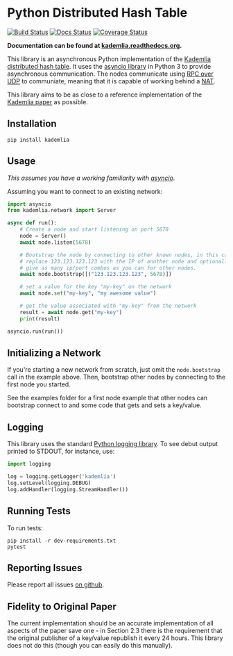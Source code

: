 # Python Distributed Hash Table
[![Build Status](https://github.com/bmuller/kademlia/actions/workflows/ci.yml/badge.svg)](https://github.com/bmuller/kademlia/actions/workflows/ci.yml)
[![Docs Status](https://readthedocs.org/projects/kademlia/badge/?version=latest)](http://kademlia.readthedocs.org)
[![Coverage Status](https://coveralls.io/repos/github/bmuller/twistar/badge.svg?branch=master)](https://coveralls.io/github/bmuller/twistar?branch=master)

**Documentation can be found at [kademlia.readthedocs.org](http://kademlia.readthedocs.org/).**

This library is an asynchronous Python implementation of the [Kademlia distributed hash table](http://en.wikipedia.org/wiki/Kademlia).  It uses the [asyncio library](https://docs.python.org/3/library/asyncio.html) in Python 3 to provide asynchronous communication.  The nodes communicate using [RPC over UDP](https://github.com/bmuller/rpcudp) to communiate, meaning that it is capable of working behind a [NAT](http://en.wikipedia.org/wiki/Network_address_translation).

This library aims to be as close to a reference implementation of the [Kademlia paper](http://pdos.csail.mit.edu/~petar/papers/maymounkov-kademlia-lncs.pdf) as possible.

## Installation

```
pip install kademlia
```

## Usage
*This assumes you have a working familiarity with [asyncio](https://docs.python.org/3/library/asyncio.html).*

Assuming you want to connect to an existing network:

```python
import asyncio
from kademlia.network import Server

async def run():
    # Create a node and start listening on port 5678
    node = Server()
    await node.listen(5678)

    # Bootstrap the node by connecting to other known nodes, in this case
    # replace 123.123.123.123 with the IP of another node and optionally
    # give as many ip/port combos as you can for other nodes.
    await node.bootstrap([("123.123.123.123", 5678)])

    # set a value for the key "my-key" on the network
    await node.set("my-key", "my awesome value")

    # get the value associated with "my-key" from the network
    result = await node.get("my-key")
    print(result)

asyncio.run(run())
```

## Initializing a Network
If you're starting a new network from scratch, just omit the `node.bootstrap` call in the example above.  Then, bootstrap other nodes by connecting to the first node you started.

See the examples folder for a first node example that other nodes can bootstrap connect to and some code that gets and sets a key/value.

## Logging
This library uses the standard [Python logging library](https://docs.python.org/3/library/logging.html).  To see debut output printed to STDOUT, for instance, use:

```python
import logging

log = logging.getLogger('kademlia')
log.setLevel(logging.DEBUG)
log.addHandler(logging.StreamHandler())
```

## Running Tests
To run tests:

```
pip install -r dev-requirements.txt
pytest
```

## Reporting Issues
Please report all issues [on github](https://github.com/bmuller/kademlia/issues).

## Fidelity to Original Paper
The current implementation should be an accurate implementation of all aspects of the paper save one - in Section 2.3 there is the requirement that the original publisher of a key/value republish it every 24 hours.  This library does not do this (though you can easily do this manually).
